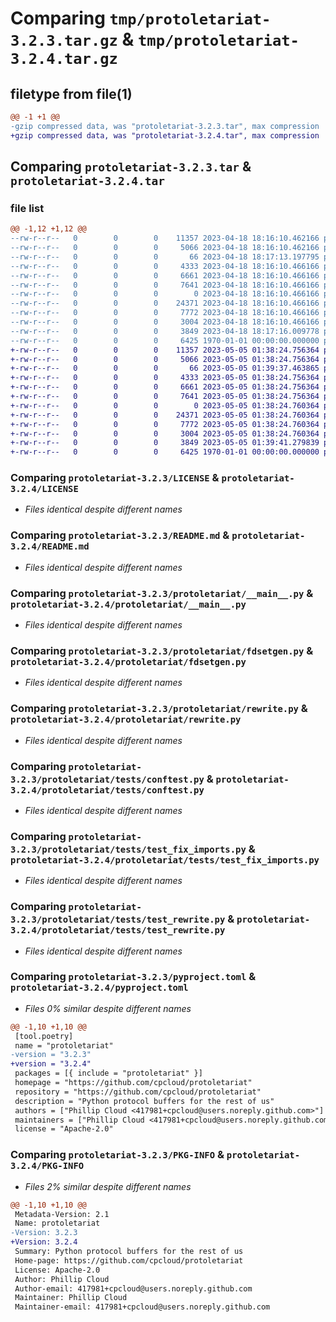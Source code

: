 # Comparing `tmp/protoletariat-3.2.3.tar.gz` & `tmp/protoletariat-3.2.4.tar.gz`

## filetype from file(1)

```diff
@@ -1 +1 @@
-gzip compressed data, was "protoletariat-3.2.3.tar", max compression
+gzip compressed data, was "protoletariat-3.2.4.tar", max compression
```

## Comparing `protoletariat-3.2.3.tar` & `protoletariat-3.2.4.tar`

### file list

```diff
@@ -1,12 +1,12 @@
--rw-r--r--   0        0        0    11357 2023-04-18 18:16:10.462166 protoletariat-3.2.3/LICENSE
--rw-r--r--   0        0        0     5066 2023-04-18 18:16:10.462166 protoletariat-3.2.3/README.md
--rw-r--r--   0        0        0       66 2023-04-18 18:17:13.197795 protoletariat-3.2.3/protoletariat/__init__.py
--rw-r--r--   0        0        0     4333 2023-04-18 18:16:10.466166 protoletariat-3.2.3/protoletariat/__main__.py
--rw-r--r--   0        0        0     6661 2023-04-18 18:16:10.466166 protoletariat-3.2.3/protoletariat/fdsetgen.py
--rw-r--r--   0        0        0     7641 2023-04-18 18:16:10.466166 protoletariat-3.2.3/protoletariat/rewrite.py
--rw-r--r--   0        0        0        0 2023-04-18 18:16:10.466166 protoletariat-3.2.3/protoletariat/tests/__init__.py
--rw-r--r--   0        0        0    24371 2023-04-18 18:16:10.466166 protoletariat-3.2.3/protoletariat/tests/conftest.py
--rw-r--r--   0        0        0     7772 2023-04-18 18:16:10.466166 protoletariat-3.2.3/protoletariat/tests/test_fix_imports.py
--rw-r--r--   0        0        0     3004 2023-04-18 18:16:10.466166 protoletariat-3.2.3/protoletariat/tests/test_rewrite.py
--rw-r--r--   0        0        0     3849 2023-04-18 18:17:16.009778 protoletariat-3.2.3/pyproject.toml
--rw-r--r--   0        0        0     6425 1970-01-01 00:00:00.000000 protoletariat-3.2.3/PKG-INFO
+-rw-r--r--   0        0        0    11357 2023-05-05 01:38:24.756364 protoletariat-3.2.4/LICENSE
+-rw-r--r--   0        0        0     5066 2023-05-05 01:38:24.756364 protoletariat-3.2.4/README.md
+-rw-r--r--   0        0        0       66 2023-05-05 01:39:37.463865 protoletariat-3.2.4/protoletariat/__init__.py
+-rw-r--r--   0        0        0     4333 2023-05-05 01:38:24.756364 protoletariat-3.2.4/protoletariat/__main__.py
+-rw-r--r--   0        0        0     6661 2023-05-05 01:38:24.756364 protoletariat-3.2.4/protoletariat/fdsetgen.py
+-rw-r--r--   0        0        0     7641 2023-05-05 01:38:24.756364 protoletariat-3.2.4/protoletariat/rewrite.py
+-rw-r--r--   0        0        0        0 2023-05-05 01:38:24.760364 protoletariat-3.2.4/protoletariat/tests/__init__.py
+-rw-r--r--   0        0        0    24371 2023-05-05 01:38:24.760364 protoletariat-3.2.4/protoletariat/tests/conftest.py
+-rw-r--r--   0        0        0     7772 2023-05-05 01:38:24.760364 protoletariat-3.2.4/protoletariat/tests/test_fix_imports.py
+-rw-r--r--   0        0        0     3004 2023-05-05 01:38:24.760364 protoletariat-3.2.4/protoletariat/tests/test_rewrite.py
+-rw-r--r--   0        0        0     3849 2023-05-05 01:39:41.279839 protoletariat-3.2.4/pyproject.toml
+-rw-r--r--   0        0        0     6425 1970-01-01 00:00:00.000000 protoletariat-3.2.4/PKG-INFO
```

### Comparing `protoletariat-3.2.3/LICENSE` & `protoletariat-3.2.4/LICENSE`

 * *Files identical despite different names*

### Comparing `protoletariat-3.2.3/README.md` & `protoletariat-3.2.4/README.md`

 * *Files identical despite different names*

### Comparing `protoletariat-3.2.3/protoletariat/__main__.py` & `protoletariat-3.2.4/protoletariat/__main__.py`

 * *Files identical despite different names*

### Comparing `protoletariat-3.2.3/protoletariat/fdsetgen.py` & `protoletariat-3.2.4/protoletariat/fdsetgen.py`

 * *Files identical despite different names*

### Comparing `protoletariat-3.2.3/protoletariat/rewrite.py` & `protoletariat-3.2.4/protoletariat/rewrite.py`

 * *Files identical despite different names*

### Comparing `protoletariat-3.2.3/protoletariat/tests/conftest.py` & `protoletariat-3.2.4/protoletariat/tests/conftest.py`

 * *Files identical despite different names*

### Comparing `protoletariat-3.2.3/protoletariat/tests/test_fix_imports.py` & `protoletariat-3.2.4/protoletariat/tests/test_fix_imports.py`

 * *Files identical despite different names*

### Comparing `protoletariat-3.2.3/protoletariat/tests/test_rewrite.py` & `protoletariat-3.2.4/protoletariat/tests/test_rewrite.py`

 * *Files identical despite different names*

### Comparing `protoletariat-3.2.3/pyproject.toml` & `protoletariat-3.2.4/pyproject.toml`

 * *Files 0% similar despite different names*

```diff
@@ -1,10 +1,10 @@
 [tool.poetry]
 name = "protoletariat"
-version = "3.2.3"
+version = "3.2.4"
 packages = [{ include = "protoletariat" }]
 homepage = "https://github.com/cpcloud/protoletariat"
 repository = "https://github.com/cpcloud/protoletariat"
 description = "Python protocol buffers for the rest of us"
 authors = ["Phillip Cloud <417981+cpcloud@users.noreply.github.com>"]
 maintainers = ["Phillip Cloud <417981+cpcloud@users.noreply.github.com>"]
 license = "Apache-2.0"
```

### Comparing `protoletariat-3.2.3/PKG-INFO` & `protoletariat-3.2.4/PKG-INFO`

 * *Files 2% similar despite different names*

```diff
@@ -1,10 +1,10 @@
 Metadata-Version: 2.1
 Name: protoletariat
-Version: 3.2.3
+Version: 3.2.4
 Summary: Python protocol buffers for the rest of us
 Home-page: https://github.com/cpcloud/protoletariat
 License: Apache-2.0
 Author: Phillip Cloud
 Author-email: 417981+cpcloud@users.noreply.github.com
 Maintainer: Phillip Cloud
 Maintainer-email: 417981+cpcloud@users.noreply.github.com
```

